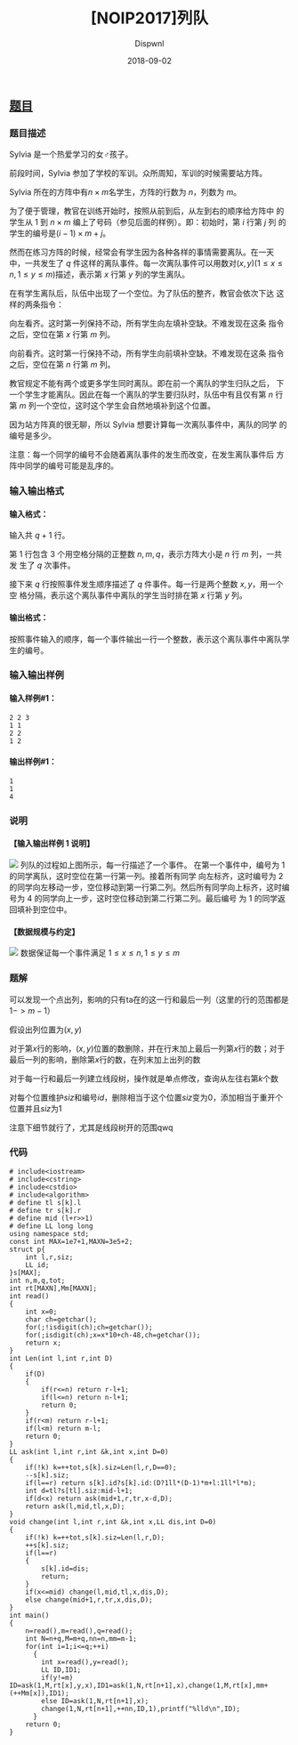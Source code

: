 ﻿---
layout:     post
title:      "[NOIP2017]列队"
date:       2018-09-02
author:     "Dispwnl"
header-img: "img/used/1.jpg"
catalog: true
tags:
    - 线段树
    - NOIP系列
---
## [题目](https://www.luogu.org/problemnew/show/P3960)
### 题目描述
Sylvia 是一个热爱学习的女♂孩子。

前段时间，Sylvia 参加了学校的军训。众所周知，军训的时候需要站方阵。

Sylvia 所在的方阵中有$n \times m$名学生，方阵的行数为 $n$，列数为 $m$。

为了便于管理，教官在训练开始时，按照从前到后，从左到右的顺序给方阵中 的学生从 1 到 $n \times m$ 编上了号码（参见后面的样例）。即：初始时，第 $i$ 行第 $j$ 列 的学生的编号是$(i-1)\times m + j$。

然而在练习方阵的时候，经常会有学生因为各种各样的事情需要离队。在一天 中，一共发生了 $q$ 件这样的离队事件。每一次离队事件可以用数对$(x,y) (1 \le x \le n, 1 \le y \le m)$描述，表示第 $x$ 行第 $y$ 列的学生离队。

在有学生离队后，队伍中出现了一个空位。为了队伍的整齐，教官会依次下达 这样的两条指令：

向左看齐。这时第一列保持不动，所有学生向左填补空缺。不难发现在这条 指令之后，空位在第 $x$ 行第 $m$ 列。

向前看齐。这时第一行保持不动，所有学生向前填补空缺。不难发现在这条 指令之后，空位在第 $n$ 行第 $m$ 列。

教官规定不能有两个或更多学生同时离队。即在前一个离队的学生归队之后， 下一个学生才能离队。因此在每一个离队的学生要归队时，队伍中有且仅有第 $n$ 行 第 $m$ 列一个空位，这时这个学生会自然地填补到这个位置。

因为站方阵真的很无聊，所以 Sylvia 想要计算每一次离队事件中，离队的同学 的编号是多少。

注意：每一个同学的编号不会随着离队事件的发生而改变，在发生离队事件后 方阵中同学的编号可能是乱序的。

### 输入输出格式
#### 输入格式：
输入共 $q+1$ 行。

第 1 行包含 3 个用空格分隔的正整数 $n, m, q$，表示方阵大小是 $n$ 行 $m$ 列，一共发 生了 $q$ 次事件。

接下来 $q$ 行按照事件发生顺序描述了 $q$ 件事件。每一行是两个整数 $x, y$，用一个空 格分隔，表示这个离队事件中离队的学生当时排在第 $x$ 行第 $y$ 列。

#### 输出格式：
按照事件输入的顺序，每一个事件输出一行一个整数，表示这个离队事件中离队学生的编号。

### 输入输出样例
#### 输入样例#1： 
```plain
2 2 3 
1 1 
2 2 
1 2 
```
#### 输出样例#1： 
```plain
1
1
4
```
### 说明
#### 【输入输出样例 1 说明】
![](https://cdn.luogu.org/upload/pic/10870.png)
列队的过程如上图所示，每一行描述了一个事件。 在第一个事件中，编号为 $1$ 的同学离队，这时空位在第一行第一列。接着所有同学 向左标齐，这时编号为 $2$ 的同学向左移动一步，空位移动到第一行第二列。然后所有同学向上标齐，这时编号为 $4$ 的同学向上一步，这时空位移动到第二行第二列。最后编号 为 $1$ 的同学返回填补到空位中。

#### 【数据规模与约定】
![](https://cdn.luogu.org/upload/pic/10871.png)
数据保证每一个事件满足 $1 \le x \le n,1 \le y \le m$

### 题解
可以发现一个点出列，影响的只有ta在的这一行和最后一列（这里的行的范围都是$1->m-1$）

假设出列位置为$(x,y)$

对于第$x$行的影响，$(x,y)$位置的数删除，并在行末加上最后一列第$x$行的数；对于最后一列的影响，删除第$x$行的数，在列末加上出列的数

对于每一行和最后一列建立线段树，操作就是单点修改，查询从左往右第$k$个数

对每个位置维护$siz$和编号$id$，删除相当于这个位置$siz$变为$0$，添加相当于重开个位置并且$siz$为$1$

注意下细节就行了，尤其是线段树开的范围qwq

### 代码
```
# include<iostream>
# include<cstring>
# include<cstdio>
# include<algorithm>
# define tl s[k].l
# define tr s[k].r
# define mid (l+r>>1)
# define LL long long
using namespace std;
const int MAX=1e7+1,MAXN=3e5+2;
struct p{
	int l,r,siz;
	LL id;
}s[MAX];
int n,m,q,tot;
int rt[MAXN],Mm[MAXN];
int read()
{
	int x=0;
	char ch=getchar();
	for(;!isdigit(ch);ch=getchar());
	for(;isdigit(ch);x=x*10+ch-48,ch=getchar());
	return x;
}
int Len(int l,int r,int D)
{
	if(D)
	{
		if(r<=n) return r-l+1;
		if(l<=n) return n-l+1;
		return 0;
	}
	if(r<m) return r-l+1;
	if(l<m) return m-l;
	return 0;
}
LL ask(int l,int r,int &k,int x,int D=0)
{
	if(!k) k=++tot,s[k].siz=Len(l,r,D==0);
	--s[k].siz;
	if(l==r) return s[k].id?s[k].id:(D?1ll*(D-1)*m+l:1ll*l*m);
	int d=tl?s[tl].siz:mid-l+1;
	if(d<x) return ask(mid+1,r,tr,x-d,D);
	return ask(l,mid,tl,x,D);
}
void change(int l,int r,int &k,int x,LL dis,int D=0)
{
	if(!k) k=++tot,s[k].siz=Len(l,r,D);
	++s[k].siz;
	if(l==r)
	{
		s[k].id=dis;
		return;
	}
	if(x<=mid) change(l,mid,tl,x,dis,D);
	else change(mid+1,r,tr,x,dis,D);
}
int main()
{
	n=read(),m=read(),q=read();
	int N=n+q,M=m+q,nn=n,mm=m-1;
	for(int i=1;i<=q;++i)
	  {
	  	int x=read(),y=read();
		LL ID,ID1;
	  	if(y!=m) ID=ask(1,M,rt[x],y,x),ID1=ask(1,N,rt[n+1],x),change(1,M,rt[x],mm+(++Mm[x]),ID1);
	  	else ID=ask(1,N,rt[n+1],x);
		change(1,N,rt[n+1],++nn,ID,1),printf("%lld\n",ID);
	  }
	return 0;
}
```
